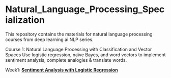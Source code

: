 # Natural_Language_Processing_Specialization
This repository contains the materials for natural language processing courses from deep learning ai NLP series.

Course 1: Natural Language Processing with Classification and Vector Spaces 
Use logistic regression, naïve Bayes, and word vectors to implement sentiment analysis, complete analogies & translate words.

Week1: 
[**Sentiment Analysis with Logistic Regression**](http://htmlpreview.github.io/?https://github.com/cl3080/Natural_Language_Processing_Specialization/blob/main/NLP_with_Classification_and_Vectr_Spaces/Week1_SentimentAnalysiswithLogisticRegression/C1_W1_Assignment.html)  
